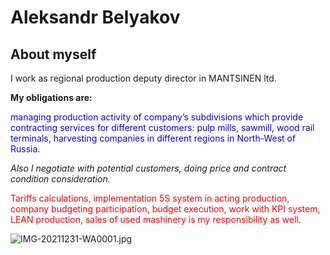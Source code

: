 # **Aleksandr Belyakov**
## About myself

I work as regional production deputy director in MANTSINEN ltd.

**My obligations are:**

<span style="color:blue">managing production activity of company’s subdivisions which provide contracting services for different customers: pulp mills, sawmill, wood rail terminals, harvesting companies in different regions in North-West of Russia.

_Also I negotiate with potential customers, doing price and contract condition consideration._
<span style="color:red">

<span style="color:red">Tariffs calculations, implementation 5S system in acting production, company budgeting participation, budget execution, work with KPI system, LEAN production, sales of used mashinery is my responsibility as well</span>.

![IMG-20211231-WA0001.jpg](https://drive.google.com/file/d/1HMdl9t5KbH0eILfDm1zZ0puSP3zJxBTR/view?usp=sharing)


